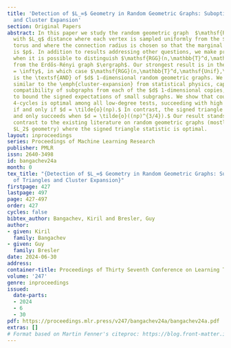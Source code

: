 ```yaml
---
title: 'Detection of $L_∞$ Geometry in Random Geometric Graphs: Suboptimality of Triangles
  and Cluster Expansion'
section: Original Papers
abstract: In this paper we study the random geometric graph  $\mathsf{RGG}(n,\mathbb{T}^d,\mathsf{Unif},\sigma^q_p,p)$
  with $L_q$ distance where each vertex is sampled uniformly from the $d$-dimensional
  torus and where the connection radius is chosen so that the marginal edge probability
  is $p$. In addition to results addressing other questions, we make progress on determining
  when it is possible to distinguish $\mathsf{RGG}(n,\mathbb{T}^d,\mathsf{Unif},\sigma^q_p,p)$
  from the Erdős-Rényi graph $\ergraph$. Our strongest result is in the setting $q
  = \infty$, in which case $\mathsf{RGG}(n,\mathbb{T}^d,\mathsf{Unif},\sigma^q_p,p)$
  is the \textsf{AND} of $d$ 1-dimensional random geometric graphs. We derive a formula
  similar to the \emph{cluster-expansion} from statistical physics, capturing the
  compatibility of subgraphs from each of the $d$ 1-dimensional copies, and use it
  to bound the signed expectations of small subgraphs. We show that counting signed
  4-cycles is optimal among all low-degree tests, succeeding with high probability
  if and only if $d = \tilde{o}(np).$ In contrast, the signed triangle test is suboptimal
  and only succeeds when $d = \tilde{o}((np)^{3/4}).$ Our result stands in  sharp
  contrast to the existing literature on random geometric graphs (mostly focused on
  $L_2$ geometry) where the signed triangle statistic is optimal.
layout: inproceedings
series: Proceedings of Machine Learning Research
publisher: PMLR
issn: 2640-3498
id: bangachev24a
month: 0
tex_title: "{Detection of $L_∞$ Geometry in Random Geometric Graphs: Suboptimality
  of Triangles and Cluster Expansion}"
firstpage: 427
lastpage: 497
page: 427-497
order: 427
cycles: false
bibtex_author: Bangachev, Kiril and Bresler, Guy
author:
- given: Kiril
  family: Bangachev
- given: Guy
  family: Bresler
date: 2024-06-30
address:
container-title: Proceedings of Thirty Seventh Conference on Learning Theory
volume: '247'
genre: inproceedings
issued:
  date-parts:
  - 2024
  - 6
  - 30
pdf: https://proceedings.mlr.press/v247/bangachev24a/bangachev24a.pdf
extras: []
# Format based on Martin Fenner's citeproc: https://blog.front-matter.io/posts/citeproc-yaml-for-bibliographies/
---
```

